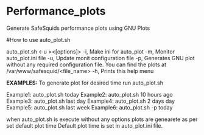 # Performance_plots
Generate SafeSquids performance plots using GNU Plots

#How to use auto_plot.sh

auto_plot.sh <-u ><[options]>
-i,		Make ini for auto_plot
-m,		Monitor auto_plot.ini file
-u,		Update monit configuration file
-p,		Generates GNU plot without any required configuration file.
		You can find the plots at /var/www/safesquid/<file_name>
-h,		Prints this help menu

**EXAMPLES:**
To generate plot for desired time run
auto_plot.sh <time range>

Example1: auto_plot.sh today
Example2: auto_plot.sh 10 hours ago
Example3: auto_plot.sh last day
Example4: auto_plot.sh 2 days day
Example5: auto_plot.sh last week
Example6: auto_plot.sh -p today

when auto_plot.sh is execute without any options plots are genearete as per set default plot time
Default plot time is set in auto_plot.ini file.
